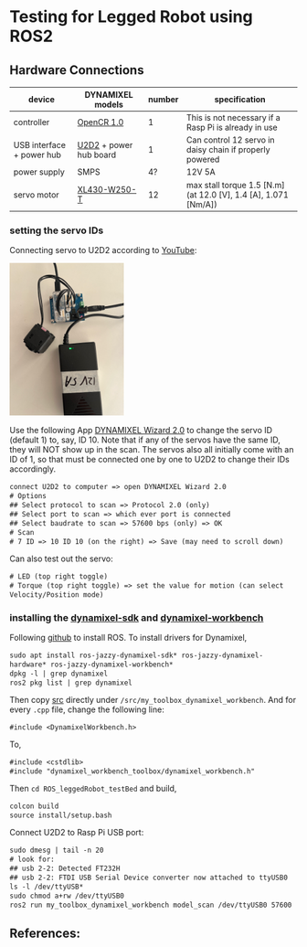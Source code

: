 # Testing for Legged Robot using ROS2

## Hardware Connections

| device | DYNAMIXEL models | number | specification |
| - | - | - | - |
| controller | <a href="https://emanual.robotis.com/docs/en/parts/controller/opencr10/">OpenCR 1.0</a> | 1 | This is not necessary if a Rasp Pi is already in use |
| USB interface + power hub | <a href="https://emanual.robotis.com/docs/en/parts/interface/u2d2/">U2D2</a> + power hub board | 1 | Can control 12 servo in daisy chain if properly powered |
| power supply | SMPS | 4? | 12V 5A | 
| servo motor | <a href="https://emanual.robotis.com/docs/en/dxl/x/xl430-w250/">XL430-W250-T</a> | 12 | max stall torque 1.5 [N.m] (at 12.0 [V], 1.4 [A], 1.071 [Nm/A]) |

### setting the servo IDs

Connecting servo to U2D2 according to <a href="https://www.youtube.com/watch?v=FIj_NULYOKQ">YouTube</a>:

<img src="https://github.com/SphericalCowww/ROS_leggedRobot_testBed/blob/main/basicConnection_DYNAMIXEL.png" width="200">

Use the following App <a href="https://emanual.robotis.com/docs/en/software/dynamixel/dynamixel_wizard2/">DYNAMIXEL Wizard 2.0</a> to change the servo ID (default 1) to, say, ID 10. Note that if any of the servos have the same ID, they will NOT show up in the scan. The servos also all initially come with an ID of 1, so that must be connected one by one to U2D2 to change their IDs accordingly.

    connect U2D2 to computer => open DYNAMIXEL Wizard 2.0
    # Options 
    ## Select protocol to scan => Protocol 2.0 (only)
    ## Select port to scan => which ever port is connected
    ## Select baudrate to scan => 57600 bps (only) => OK
    # Scan
    # 7 ID => 10 ID 10 (on the right) => Save (may need to scroll down) 

Can also test out the servo:

    # LED (top right toggle)
    # Torque (top right toggle) => set the value for motion (can select Velocity/Position mode)

### installing the <a href="https://github.com/ROBOTIS-GIT/DynamixelSDK">dynamixel-sdk</a> and  <a href="https://github.com/ROBOTIS-GIT/dynamixel-workbench">dynamixel-workbench</a>

Following <a href="https://github.com/SphericalCowww/ROS_init_practice">github</a> to install ROS. To install drivers for Dynamixel, 

    sudo apt install ros-jazzy-dynamixel-sdk* ros-jazzy-dynamixel-hardware* ros-jazzy-dynamixel-workbench*
    dpkg -l | grep dynamixel
    ros2 pkg list | grep dynamixel

Then copy <a href="https://github.com/ROBOTIS-GIT/dynamixel-workbench/tree/main/dynamixel_workbench_toolbox/examples/src">src</a> directly under ``/src/my_toolbox_dynamixel_workbench``. And for every ``.cpp`` file, change the following line:

    #include <DynamixelWorkbench.h>

To, 

    #include <cstdlib>
    #include "dynamixel_workbench_toolbox/dynamixel_workbench.h"

Then ``cd ROS_leggedRobot_testBed`` and build,

    colcon build
    source install/setup.bash

Connect U2D2 to Rasp Pi USB port: 

    sudo dmesg | tail -n 20
    # look for:
    ## usb 2-2: Detected FT232H
    ## usb 2-2: FTDI USB Serial Device converter now attached to ttyUSB0
    ls -l /dev/ttyUSB*
    sudo chmod a+rw /dev/ttyUSB0
    ros2 run my_toolbox_dynamixel_workbench model_scan /dev/ttyUSB0 57600

## References:
